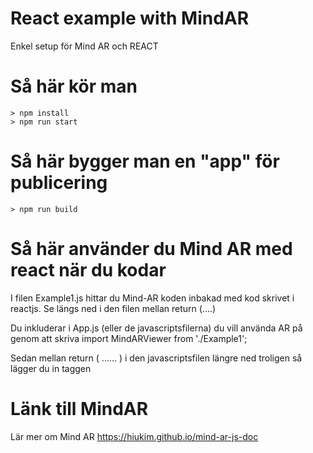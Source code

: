 # React example with MindAR 

Enkel setup för Mind AR och REACT

# Så här kör man
```
> npm install
> npm run start
```


# Så här bygger man en "app" för publicering
```
> npm run build
```


# Så här använder du Mind AR med react när du kodar

I filen Example1.js hittar du Mind-AR koden inbakad med kod skrivet i reactjs. 
Se längs ned i den filen mellan return (....)

Du inkluderar i App.js (eller de javascriptsfilerna) du vill använda AR på genom att skriva
import MindARViewer from './Example1';

Sedan mellan return ( ...... )  i den javascriptsfilen längre ned troligen 
så lägger du in taggen <MindARViewer/>


# Länk till MindAR

Lär mer om Mind AR
https://hiukim.github.io/mind-ar-js-doc